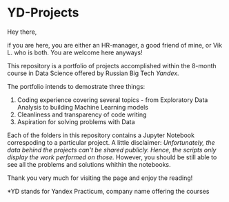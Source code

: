 # YD-Projects

Hey there,

if you are here, you are either an HR-manager, a good friend of mine, or Vik L. who is both. 
You are welcome here anyways!

This repository is a portfolio of projects accomplished within the 8-month course in Data Science offered by Russian Big Tech *Yandex*.

The portfolio intends to demostrate three things:
1. Coding experience covering several topics - from Exploratory Data Analysis to building Machine Learning models
2. Cleanliness and transparency of code writing
3. Aspiration for solving problems with Data

Each of the folders in this repository contains a Jupyter Notebook correspoding to a particular project. 
A little disclaimer: *Unfortunately, the data behind the projects can't be shared publicly. Hence, the scripts only display the work performed on those.*
However, you should be still able to see all the problems and solutions whithin the notebooks.

Thank you very much for visiting the page and enjoy the reading!

*YD stands for Yandex Practicum, company name offering the courses
